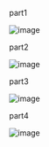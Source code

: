 part1 

![image](https://user-images.githubusercontent.com/72913466/209776386-9a9dd2d0-564b-492c-a25d-aec61d737245.png)

part2

![image](https://user-images.githubusercontent.com/72913466/209776776-6717f65b-96d5-4dec-bf48-b785b6f968fd.png)

part3

![image](https://user-images.githubusercontent.com/72913466/209776855-03edbedd-af61-4f08-a0ff-97b47886a763.png)

part4

![image](https://user-images.githubusercontent.com/72913466/209777111-2fe629ee-c0c8-47f3-8fff-aba5560e2174.png)


